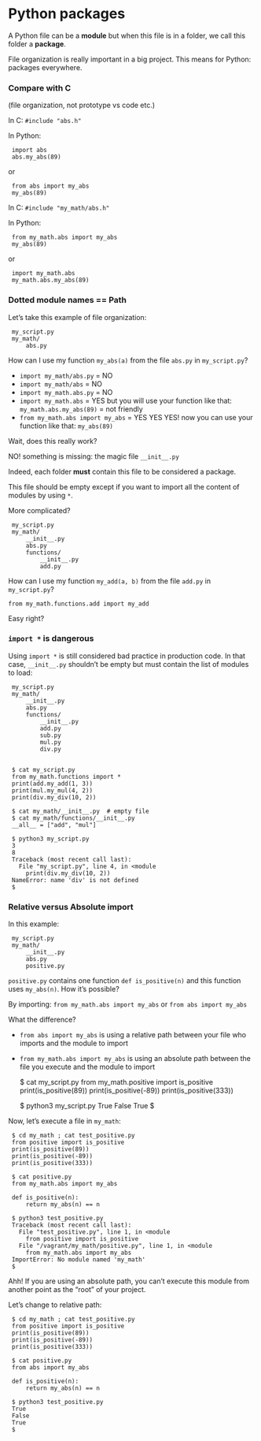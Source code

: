 

 # Python packages

 
 A Python file can be a **module** but when this file is in a folder, we call this folder a **package**.
 
 File organization is really important in a big project. This means for Python: packages everywhere.
 
 ### Compare with C
 
 (file organization, not prototype vs code etc.)
 
 In C: `#include "abs.h"`
 
 In Python:
 
     import abs
     abs.my_abs(89)
     
 
 or
 
     from abs import my_abs
     my_abs(89)
     
 
 In C: `#include "my_math/abs.h"`
 
 In Python:
 
     from my_math.abs import my_abs
     my_abs(89)
     
 
 or
 
     import my_math.abs
     my_math.abs.my_abs(89)
     
 
 ### Dotted module names == Path
 
 Let’s take this example of file organization:
 
     my_script.py
     my_math/
         abs.py
     
 
 How can I use my function `my_abs(a)` from the file `abs.py` in `my_script.py`?
 
 -   `import my_math/abs.py` = NO
 -   `import my_math/abs` = NO
 -   `import my_math.abs.py` = NO
 -   `import my_math.abs` = YES but you will use your function like that: `my_math.abs.my_abs(89)` = not friendly
 -   `from my_math.abs import my_abs` = YES YES YES! now you can use your function like that: `my_abs(89)`
 
 Wait, does this really work?
 
 NO! something is missing: the magic file `__init__.py`
 
 Indeed, each folder **must** contain this file to be considered a package.
 
 This file should be empty except if you want to import all the content of modules by using `*`.
 
 More complicated?
 
     my_script.py
     my_math/
         __init__.py
         abs.py
         functions/
             __init__.py
             add.py
     
 
 How can I use my function `my_add(a, b)` from the file `add.py` in `my_script.py`?
 
 `from my_math.functions.add import my_add`
 
 Easy right?
 
 ### `import *` is dangerous
 
 Using `import *` is still considered bad practice in production code. In that case, `__init__.py` shouldn’t be empty but must contain the list of modules to load:
 
     my_script.py
     my_math/
         __init__.py
         abs.py
         functions/
             __init__.py
             add.py
             sub.py
             mul.py
             div.py
     
 
     $ cat my_script.py
     from my_math.functions import *
     print(add.my_add(1, 3))
     print(mul.my_mul(4, 2))
     print(div.my_div(10, 2))
     
     $ cat my_math/__init__.py  # empty file
     $ cat my_math/functions/__init__.py
     __all__ = ["add", "mul"]
     
     $ python3 my_script.py
     3
     8
     Traceback (most recent call last):
       File "my_script.py", line 4, in <module
         print(div.my_div(10, 2))
     NameError: name 'div' is not defined
     $
     
 
 ### Relative versus Absolute import
 
 In this example:
 
     my_script.py
     my_math/
         __init__.py
         abs.py
         positive.py
     
 
 `positive.py` contains one function `def is_positive(n)` and this function uses `my_abs(n)`. How it’s possible?
 
 By importing: `from my_math.abs import my_abs` or `from abs import my_abs`
 
 What the difference?
 
 -   `from abs import my_abs` is using a relative path between your file who imports and the module to import
 -   `from my_math.abs import my_abs` is using an absolute path between the file you execute and the module to import
 
     $ cat my_script.py
     from my_math.positive import is_positive
     print(is_positive(89))
     print(is_positive(-89))
     print(is_positive(333))
     
     $ python3 my_script.py
     True
     False
     True
     $
     
 
 Now, let’s execute a file in `my_math`:
 
     $ cd my_math ; cat test_positive.py
     from positive import is_positive
     print(is_positive(89))
     print(is_positive(-89))
     print(is_positive(333))
     
     $ cat positive.py
     from my_math.abs import my_abs
     
     def is_positive(n):
         return my_abs(n) == n
     
     $ python3 test_positive.py
     Traceback (most recent call last):
       File "test_positive.py", line 1, in <module
         from positive import is_positive
       File "/vagrant/my_math/positive.py", line 1, in <module
         from my_math.abs import my_abs
     ImportError: No module named 'my_math'
     $
     
 
 Ahh! If you are using an absolute path, you can’t execute this module from another point as the “root” of your project.
 
 Let’s change to relative path:
 
     $ cd my_math ; cat test_positive.py
     from positive import is_positive
     print(is_positive(89))
     print(is_positive(-89))
     print(is_positive(333))
     
     $ cat positive.py
     from abs import my_abs
     
     def is_positive(n):
         return my_abs(n) == n
     
     $ python3 test_positive.py
     True
     False
     True
     $
